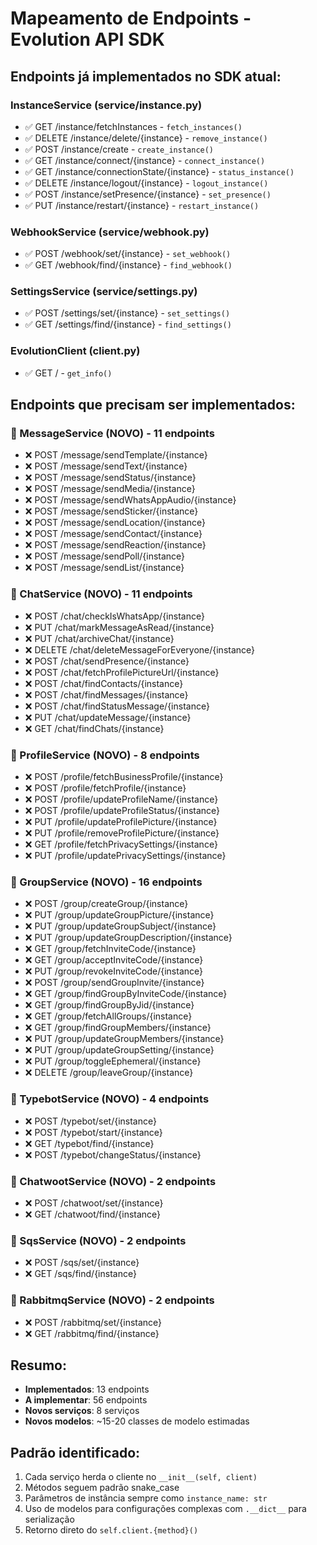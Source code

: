 # Mapeamento de Endpoints - Evolution API SDK

## Endpoints já implementados no SDK atual:

### InstanceService (service/instance.py)
- ✅ GET /instance/fetchInstances - `fetch_instances()`
- ✅ DELETE /instance/delete/{instance} - `remove_instance()`
- ✅ POST /instance/create - `create_instance()`
- ✅ GET /instance/connect/{instance} - `connect_instance()`
- ✅ GET /instance/connectionState/{instance} - `status_instance()`
- ✅ DELETE /instance/logout/{instance} - `logout_instance()`
- ✅ POST /instance/setPresence/{instance} - `set_presence()`
- ✅ PUT /instance/restart/{instance} - `restart_instance()`

### WebhookService (service/webhook.py)
- ✅ POST /webhook/set/{instance} - `set_webhook()`
- ✅ GET /webhook/find/{instance} - `find_webhook()`

### SettingsService (service/settings.py)
- ✅ POST /settings/set/{instance} - `set_settings()`
- ✅ GET /settings/find/{instance} - `find_settings()`

### EvolutionClient (client.py)
- ✅ GET / - `get_info()`

## Endpoints que precisam ser implementados:

### 🔄 MessageService (NOVO) - 11 endpoints
- ❌ POST /message/sendTemplate/{instance}
- ❌ POST /message/sendText/{instance}
- ❌ POST /message/sendStatus/{instance}
- ❌ POST /message/sendMedia/{instance}
- ❌ POST /message/sendWhatsAppAudio/{instance}
- ❌ POST /message/sendSticker/{instance}
- ❌ POST /message/sendLocation/{instance}
- ❌ POST /message/sendContact/{instance}
- ❌ POST /message/sendReaction/{instance}
- ❌ POST /message/sendPoll/{instance}
- ❌ POST /message/sendList/{instance}

### 🔄 ChatService (NOVO) - 11 endpoints
- ❌ POST /chat/checkIsWhatsApp/{instance}
- ❌ PUT /chat/markMessageAsRead/{instance}
- ❌ PUT /chat/archiveChat/{instance}
- ❌ DELETE /chat/deleteMessageForEveryone/{instance}
- ❌ POST /chat/sendPresence/{instance}
- ❌ POST /chat/fetchProfilePictureUrl/{instance}
- ❌ POST /chat/findContacts/{instance}
- ❌ POST /chat/findMessages/{instance}
- ❌ POST /chat/findStatusMessage/{instance}
- ❌ PUT /chat/updateMessage/{instance}
- ❌ GET /chat/findChats/{instance}

### 🔄 ProfileService (NOVO) - 8 endpoints
- ❌ POST /profile/fetchBusinessProfile/{instance}
- ❌ POST /profile/fetchProfile/{instance}
- ❌ POST /profile/updateProfileName/{instance}
- ❌ POST /profile/updateProfileStatus/{instance}
- ❌ PUT /profile/updateProfilePicture/{instance}
- ❌ PUT /profile/removeProfilePicture/{instance}
- ❌ GET /profile/fetchPrivacySettings/{instance}
- ❌ PUT /profile/updatePrivacySettings/{instance}

### 🔄 GroupService (NOVO) - 16 endpoints
- ❌ POST /group/createGroup/{instance}
- ❌ PUT /group/updateGroupPicture/{instance}
- ❌ PUT /group/updateGroupSubject/{instance}
- ❌ PUT /group/updateGroupDescription/{instance}
- ❌ GET /group/fetchInviteCode/{instance}
- ❌ GET /group/acceptInviteCode/{instance}
- ❌ PUT /group/revokeInviteCode/{instance}
- ❌ POST /group/sendGroupInvite/{instance}
- ❌ GET /group/findGroupByInviteCode/{instance}
- ❌ GET /group/findGroupByJid/{instance}
- ❌ GET /group/fetchAllGroups/{instance}
- ❌ GET /group/findGroupMembers/{instance}
- ❌ PUT /group/updateGroupMembers/{instance}
- ❌ PUT /group/updateGroupSetting/{instance}
- ❌ PUT /group/toggleEphemeral/{instance}
- ❌ DELETE /group/leaveGroup/{instance}

### 🔄 TypebotService (NOVO) - 4 endpoints
- ❌ POST /typebot/set/{instance}
- ❌ POST /typebot/start/{instance}
- ❌ GET /typebot/find/{instance}
- ❌ POST /typebot/changeStatus/{instance}

### 🔄 ChatwootService (NOVO) - 2 endpoints
- ❌ POST /chatwoot/set/{instance}
- ❌ GET /chatwoot/find/{instance}

### 🔄 SqsService (NOVO) - 2 endpoints
- ❌ POST /sqs/set/{instance}
- ❌ GET /sqs/find/{instance}

### 🔄 RabbitmqService (NOVO) - 2 endpoints
- ❌ POST /rabbitmq/set/{instance}
- ❌ GET /rabbitmq/find/{instance}

## Resumo:
- **Implementados**: 13 endpoints
- **A implementar**: 56 endpoints
- **Novos serviços**: 8 serviços
- **Novos modelos**: ~15-20 classes de modelo estimadas

## Padrão identificado:
1. Cada serviço herda o cliente no `__init__(self, client)`
2. Métodos seguem padrão snake_case
3. Parâmetros de instância sempre como `instance_name: str`
4. Uso de modelos para configurações complexas com `.__dict__` para serialização
5. Retorno direto do `self.client.{method}()`
